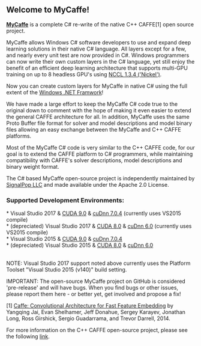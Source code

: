<H2>Welcome to MyCaffe!</H2>

<b><a href="https://github.com/mycaffe">MyCaffe</a></b> is a complete C# re-write of the native C++ CAFFE[1] open source project.

MyCaffe allows Windows C# software developers to use and expand deep learning solutions in their native C# language.  All layers except for a few, and nearly every unit test are now provided in C#.
Windows programmers can now write their own custom layers in the C# language, yet still enjoy the benefit of an efficient deep learning architecture that supports multi-GPU training on up to 8 
headless GPU's using <a href="https://devblogs.nvidia.com/parallelforall/fast-multi-gpu-collectives-nccl/">NCCL 1.3.4 ('Nickel')</a>. 

Now you can create custom layers for MyCaffe in native C# using the full extent of the <a href="https://msdn.microsoft.com/en-us/library/w0x726c2(v=vs.110).aspx">Windows .NET Framwork</a>!

We have made a large effort to keep the MyCaffe C# code true to the original down to comment with the hope of making it even easier to extend 
the general CAFFE architecture for all.  In addition, MyCaffe uses the same Proto Buffer file format for solver and model descriptions and model 
binary files allowing an easy exchange between the MyCaffe and C++ CAFFE platforms.  

Most of the MyCaffe C# code is very similar to the C++ CAFFE code, for our goal is to extend the CAFFE platform to C# programmers, while 
maintaining compatibility with CAFFE's solver descriptions, model descriptions and binary weight format.

The C# based MyCaffe open-source project is independently maintained by <a href="http://www.signalpop.com">SignalPop LLC</a> and made 
available under the Apache 2.0 License.
<h3>Supported Development Environments:</h3>
* Visual Studio 2017 & <a href="https://developer.nvidia.com/cuda-toolkit/whatsnew">CUDA 9.0</a> & <a href="https://developer.nvidia.com/cudnn">cuDnn 7.0.4</a> (currently uses VS2015 compile)</br>
* (depreciated) Visual Studio 2017 & <a href="https://developer.nvidia.com/cuda-toolkit/whatsnew">CUDA 8.0</a> & <a href="https://developer.nvidia.com/cudnn">cuDnn 6.0</a> (currently uses VS2015 compile)</br>
* Visual Studio 2015 & <a href="https://developer.nvidia.com/cuda-toolkit/whatsnew">CUDA 9.0</a> & <a href="https://developer.nvidia.com/cudnn">cuDnn 7.0.4</a> </br>
* (depreciated) Visual Studio 2015 & <a href="https://developer.nvidia.com/cuda-toolkit/whatsnew">CUDA 8.0</a> & <a href="https://developer.nvidia.com/cudnn">cuDnn 6.0</a> </br>
</br>

NOTE: Visual Studio 2017 support noted above currently uses the Platform Toolset "Visual Studio 2015 (v140)" build setting.

IMPORTANT: The open-source MyCaffe project on GitHub is considered 'pre-release' and will have bugs.  When you find bugs or other issues, please report them here - or better yet, get involved
and propose a fix!

[1] [Caffe: Convolutional Architecture for Fast Feature Embedding](https://arxiv.org/abs/1408.5093) by Yangqing Jai, Evan Shelhamer, Jeff Donahue, 
Sergey Karayev, Jonathan Long, Ross Girshick, Sergio Guadarrama, and Trevor Darrell, 2014.

For more information on the C++ CAFFE open-source project, please see the following <a href="http://caffe.berkeleyvision.org/">link</a>.

